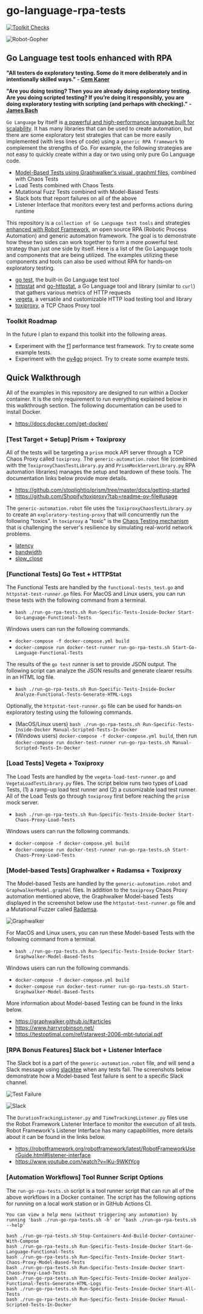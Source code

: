 # go-language-rpa-tests

[![Toolkit Checks](https://github.com/jg8481/go-language-rpa-tests/actions/workflows/toolkit-checks.yaml/badge.svg)](https://github.com/jg8481/go-language-rpa-tests/actions/workflows/toolkit-checks.yaml)

![Robot-Gopher](./images/image1.png)

## Go Language test tools enhanced with RPA

**"All testers do exploratory testing. Some do it more deliberately and in intentionally skilled ways." - [Cem Kaner](https://13j276.p3cdn1.secureserver.net/pdfs/QAIExploring.pdf)**

**"Are you doing testing? Then you are already doing exploratory testing. Are you doing scripted testing? If you’re doing it responsibly, you are doing exploratory testing with scripting (and perhaps with checking)." - [James Bach](https://www.satisfice.com/blog/archives/1509)**

`Go Language` by itself is [a powerful and high-performance language built for scalability](https://go.dev/solutions/case-studies). It has many libraries that can be used to create automation, but there are some exploratory test strategies that can be more easily implemented (with less lines of code) using a `generic RPA framework` to complement the strengths of Go. For example, the following strategies are not easy to quickly create within a day or two using only pure Go Language code.
- [Model-Based Tests using Graphwalker's visual .graphml files](https://graphwalker.github.io/), combined with Chaos Tests
- Load Tests combined with Chaos Tests 
- Mutational Fuzz Tests combined with Model-Based Tests 
- Slack bots that report failures on all of the above
- Listener Interface that monitors every test and performs actions during runtime

This repository is a `collection of Go Language test tools` and strategies [enhanced with Robot Framework](https://robotframework.org/), an open source RPA (Robotic Process Automation) and generic automation framework. The goal is to demonstrate how these two sides can work together to form a more powerful test strategy than just one side by itself. Here is a list of the Go Language tools and components that are being utilized. The examples utilizing these components and tools can also be used without RPA for hands-on exploratory testing.
- [go test](https://pkg.go.dev/testing), the built-in Go Language test tool
- [httpstat](https://github.com/davecheney/httpstat) and [go-httpstat](https://github.com/tcnksm/go-httpstat), a Go Language tool and library (similar to `curl`) that gathers various metrics of HTTP requests 
- [vegeta](https://github.com/tsenart/vegeta), a versatile and customizable HTTP load testing tool and library
- [toxiproxy](https://github.com/Shopify/toxiproxy), a TCP Chaos Proxy tool

### Toolkit Roadmap 

In the future I plan to expand this toolkit into the following areas.
- Experiment with the [f1](https://github.com/form3tech-oss/f1) performance test framework. Try to create some example tests.
- Experiment with the [py4go](https://github.com/tliron/py4go) project. Try to create some example tests.

## Quick Walkthrough

All of the examples in this repository are designed to run within a Docker container. It is the only requirement to run everything explained below in this walkthrough section. The following documentation can be used to install Docker.
- https://docs.docker.com/get-docker/


### [Test Target + Setup] Prism + Toxiproxy

All of the tests will be targeting a `prism` mock API server through a TCP Chaos Proxy called `toxiproxy`. The `generic-automation.robot` file (combined with the `ToxiproxyChaosTestLibrary.py` and `PrismMockServerLibrary.py` RPA automation libraries) manages the setup and teardown of these tools. The documentation links below provide more details.
- https://github.com/stoplightio/prism/tree/master/docs/getting-started
- https://github.com/Shopify/toxiproxy?tab=readme-ov-file#usage

The `generic-automation.robot` file uses the `ToxiproxyChaosTestLibrary.py` to create an `exploratory-testing-proxy` that will concurrently run the following "toxics". In `toxiproxy` a "toxic" is the [Chaos Testing mechanism](https://principlesofchaos.org/) that is challenging the server's resilience by simulating real-world network problems.
- [latency](https://github.com/Shopify/toxiproxy?tab=readme-ov-file#latency)
- [bandwidth](https://github.com/Shopify/toxiproxy?tab=readme-ov-file#bandwidth)
- [slow_close](https://github.com/Shopify/toxiproxy?tab=readme-ov-file#slow_close)

### [Functional Tests] Go Test + HTTPStat

The Functional Tests are handled by the `functional-tests_test.go` and `httpstat-test-runner.go` files. For MacOS and Linux users, you can run these tests with the following command from a terminal.
- `bash ./run-go-rpa-tests.sh Run-Specific-Tests-Inside-Docker Start-Go-Language-Functional-Tests`

Windows users can run the following commands.
- `docker-compose -f docker-compose.yml build`
- `docker-compose run docker-test-runner run-go-rpa-tests.sh Start-Go-Language-Functional-Tests`

The results of the `go test` runner is set to provide JSON output. The following script can analyze the JSON results and generate clearer results in an HTML log file.
- `bash ./run-go-rpa-tests.sh Run-Specific-Tests-Inside-Docker Analyze-Functional-Tests-Generate-HTML-Logs`

Optionally, the `httpstat-test-runner.go` file can be used for hands-on exploratory testing using the following commands. 
- (MacOS/Linux users) `bash ./run-go-rpa-tests.sh Run-Specific-Tests-Inside-Docker Manual-Scripted-Tests-In-Docker`
- (Windows users) `docker-compose -f docker-compose.yml build`, then run `docker-compose run docker-test-runner run-go-rpa-tests.sh Manual-Scripted-Tests-In-Docker`

### [Load Tests] Vegeta + Toxiproxy

The Load Tests are handled by the `vegeta-load-test-runner.go` and `VegetaLoadTestLibrary.py` files. The script below runs two types of Load Tests, (1) a ramp-up load test runner and (2) a cusomizable load test runner. All of the Load Tests go through `toxiproxy` first before reaching the `prism` mock server.
- `bash ./run-go-rpa-tests.sh Run-Specific-Tests-Inside-Docker Start-Chaos-Proxy-Load-Tests`

Windows users can run the following commands.
- `docker-compose -f docker-compose.yml build`
- `docker-compose run docker-test-runner run-go-rpa-tests.sh Start-Chaos-Proxy-Load-Tests`

### [Model-based Tests] Graphwalker + Radamsa + Toxiproxy

The Model-based Tests are handled by the `generic-automation.robot` and `GraphwalkerModel.graphml` files. In addition to the `toxiproxy` Chaos Proxy automation mentioned above, the Graphwalker Model-based Tests displayed in the screenshot below use the `httpstat-test-runner.go` file and a Mutational Fuzzer called [Radamsa](https://gitlab.com/akihe/radamsa).

![Graphwalker](./images/image2.png)

For MacOS and Linux users, you can run these Model-based Tests with the following command from a terminal.
- `bash ./run-go-rpa-tests.sh Run-Specific-Tests-Inside-Docker Start-Graphwalker-Model-Based-Tests`

Windows users can run the following commands.
- `docker-compose -f docker-compose.yml build`
- `docker-compose run docker-test-runner run-go-rpa-tests.sh Start-Graphwalker-Model-Based-Tests`

More information about Model-based Testing can be found in the links below.
- https://graphwalker.github.io/#articles
- https://www.harryrobinson.net/
- https://testoptimal.com/ref/starwest-2006-mbt-tutorial.pdf

### [RPA Bonus Features] Slack bot + Listener Interface

The Slack bot is a part of the `generic-automation.robot` file, and will send a Slack message using [slacktee](https://github.com/coursehero/slacktee) when any tests fail. The screenshots below demonstrate how a Model-based Test failure is sent to a specific Slack channel.

![Test Failure](./images/image3.png)

![Slack](./images/image4.png)

The `DurationTrackingListener.py` and `TimeTrackingListener.py` files use the Robot Framework Listener Interface to monitor the execution of all tests. Robot Framework's Listener Interface has many capapbilities, more details about it can be found in the links below.
- https://robotframework.org/robotframework/latest/RobotFrameworkUserGuide.html#listener-interface
- https://www.youtube.com/watch?v=lKu-9WKtYcg

### [Automation Workflows] Tool Runner Script Options

The `run-go-rpa-tests.sh` script is a tool runner script that can run all of the above workflows in a Docker container. The script has the following options for running on a local work station or in GitHub Actions CI.

```
You can view a help menu (without triggering any automation) by running 'bash ./run-go-rpa-tests.sh -h' or 'bash ./run-go-rpa-tests.sh --help'

bash ./run-go-rpa-tests.sh Stop-Containers-And-Build-Docker-Container-With-Compose
bash ./run-go-rpa-tests.sh Run-Specific-Tests-Inside-Docker Start-Go-Language-Functional-Tests
bash ./run-go-rpa-tests.sh Run-Specific-Tests-Inside-Docker Start-Chaos-Proxy-Model-Based-Tests
bash ./run-go-rpa-tests.sh Run-Specific-Tests-Inside-Docker Start-Chaos-Proxy-Load-Tests
bash ./run-go-rpa-tests.sh Run-Specific-Tests-Inside-Docker Analyze-Functional-Tests-Generate-HTML-Logs
bash ./run-go-rpa-tests.sh Run-Specific-Tests-Inside-Docker Start-All-Tests
bash ./run-go-rpa-tests.sh Run-Specific-Tests-Inside-Docker Manual-Scripted-Tests-In-Docker
```